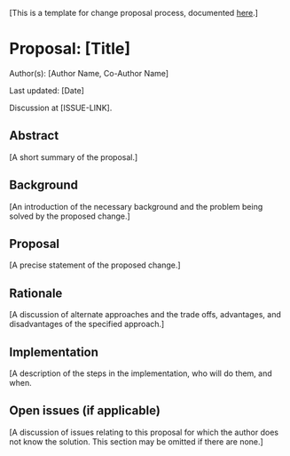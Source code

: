 [This is a template for change proposal process, documented [here](./README.md).]

# Proposal: [Title]

Author(s): [Author Name, Co-Author Name]

Last updated: [Date]

Discussion at [ISSUE-LINK].

## Abstract

[A short summary of the proposal.]

## Background

[An introduction of the necessary background and the problem being solved by the proposed change.]

## Proposal

[A precise statement of the proposed change.]

## Rationale

[A discussion of alternate approaches and the trade offs, advantages, and disadvantages of the specified approach.]

## Implementation

[A description of the steps in the implementation, who will do them, and when.

## Open issues (if applicable)

[A discussion of issues relating to this proposal for which the author does not
know the solution. This section may be omitted if there are none.]